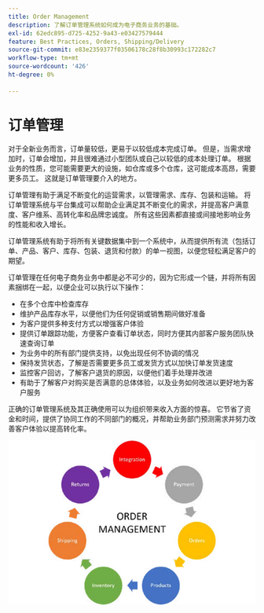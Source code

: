 ```yaml
---
title: Order Management
description: 了解订单管理系统如何成为电子商务业务的基础。
exl-id: 62edc895-d725-4252-9a43-e03427579444
feature: Best Practices, Orders, Shipping/Delivery
source-git-commit: e83e2359377f03506178c28f8b30993c172282c7
workflow-type: tm+mt
source-wordcount: '426'
ht-degree: 0%

---
```


# 订单管理

对于全新业务而言，订单量较低，更易于以较低成本完成订单。 但是，当需求增加时，订单会增加，并且很难通过小型团队或自己以较低的成本处理订单。 根据业务的性质，您可能需要更大的设施，如仓库或多个仓库，这可能成本高昂，需要更多员工。 这就是订单管理要介入的地方。

订单管理有助于满足不断变化的运营需求，以管理需求、库存、包装和运输。 将订单管理系统与平台集成可以帮助企业满足其不断变化的需求，并提高客户满意度、客户维系、高转化率和品牌忠诚度。 所有这些因素都直接或间接地影响业务的性能和收入增长。

订单管理系统有助于将所有关键数据集中到一个系统中，从而提供所有流（包括订单、产品、客户、库存、包装、退货和付款）的单一视图，以便您轻松满足客户的期望。

订单管理在任何电子商务业务中都是必不可少的，因为它形成一个链，并将所有因素捆绑在一起，以便企业可以执行以下操作：

- 在多个仓库中检查库存
- 维护产品库存水平，以便他们为任何促销或销售期间做好准备
- 为客户提供多种支付方式以增强客户体验
- 提供订单跟踪功能，方便客户查看订单状态，同时方便其内部客户服务团队快速查询订单
- 为业务中的所有部门提供支持，以免出现任何不协调的情况
- 保持发货状态，了解是否需要更多员工或发货方式以加快订单发货速度
- 监控客户回访，了解客户退货的原因，以便他们着手处理并改进
- 有助于了解客户对购买是否满意的总体体验，以及业务如何改进以更好地为客户服务

正确的订单管理系统及其正确使用可以为组织带来收入方面的惊喜。 它节省了资金和时间，提供了协同工作的不同部门的概况，并帮助业务部门预测需求并努力改善客户体验以提高转化率。

![订单管理流程图](../../assets/playbooks/order-management.png)
